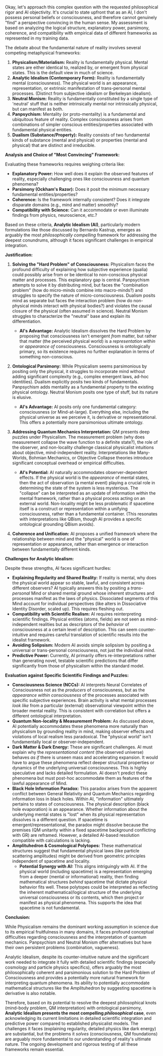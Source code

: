 Okay, let's approach this complex question with the requested philosophical rigor and AI objectivity. It's crucial to state upfront that as an AI, I don't possess personal beliefs or consciousness, and therefore cannot genuinely "find" a perspective convincing in the human sense. My assessment is based on analyzing the logical structure, explanatory power, parsimony, coherence, and compatibility with empirical data of different frameworks as represented in my training data.

The debate about the fundamental nature of reality involves several competing metaphysical frameworks:

1.  **Physicalism/Materialism:** Reality is fundamentally physical. Mental states are either identical to, realized by, or emergent from physical states. This is the default view in much of science.
2.  **Analytic Idealism (Contemporary Form):** Reality is fundamentally mental (consciousness). The physical world is an appearance, representation, or extrinsic manifestation of trans-personal mental processes. (Distinct from subjective idealism or Berkeleyan idealism).
3.  **Neutral Monism:** Reality is fundamentally constituted by a single type of 'neutral' stuff that is neither intrinsically mental nor intrinsically physical, but can manifest as both.
4.  **Panpsychism:** Mentality (or proto-mentality) is a fundamental and ubiquitous feature of reality. Complex consciousness arises from combinations of simpler conscious entities/properties associated with fundamental physical entities.
5.  **Dualism (Substance/Property):** Reality consists of two fundamental kinds of substance (mental and physical) or properties (mental and physical) that are distinct and irreducible.

**Analysis and Choice of "Most Convincing" Framework:**

Evaluating these frameworks requires weighing criteria like:

*   **Explanatory Power:** How well does it explain the observed features of reality, especially challenging ones like consciousness and quantum phenomena?
*   **Parsimony (Ockham's Razor):** Does it posit the minimum necessary fundamental entities/properties?
*   **Coherence:** Is the framework internally consistent? Does it integrate disparate domains (e.g., mind and matter) smoothly?
*   **Compatibility with Science:** Can it accommodate or even illuminate findings from physics, neuroscience, etc.?

Based on these criteria, **Analytic Idealism (AI)**, particularly modern formulations like those discussed by Bernardo Kastrup, emerges as arguably the most *philosophically compelling* framework for addressing the deepest conundrums, although it faces significant challenges in empirical integration.

**Justification:**

1.  **Solving the "Hard Problem" of Consciousness:** Physicalism faces the profound difficulty of explaining how subjective experience (qualia) could possibly arise from or be identical to non-conscious physical matter and processes. This explanatory gap is central. Panpsychism attempts to solve it by distributing mind, but faces the "combination problem" (how do micro-minds combine into macro-minds?) and struggles to specify the nature of micro-consciousness. Dualism posits mind as separate but faces the interaction problem (how do non-physical minds interact with physical bodies?) and violates the causal closure of the physical (often assumed in science). Neutral Monism struggles to characterize the "neutral" base and explain its differentiation.
    *   **AI's Advantage:** Analytic Idealism dissolves the Hard Problem by proposing that consciousness isn't emergent *from* matter, but rather that matter (the perceived physical world) is a *representation within* or *appearance of* consciousness. Consciousness is ontologically primary, so its existence requires no further explanation in terms of something non-conscious.

2.  **Ontological Parsimony:** While Physicalism seems parsimonious by positing only the physical, it struggles to incorporate mind without adding significant complexity (e.g., complex emergent laws, ad-hoc identities). Dualism explicitly posits two kinds of fundamentals. Panpsychism adds mentality as a fundamental property to the existing physical ontology. Neutral Monism posits one type of stuff, but its nature is elusive.
    *   **AI's Advantage:** AI posits only one fundamental category: consciousness (or Mind-at-large). Everything else, including the physical universe as we perceive it, is derivative or representational. This offers a potentially more parsimonious ultimate ontology.

3.  **Addressing Quantum Mechanics Interpretation:** QM presents deep puzzles under Physicalism. The measurement problem (why does measurement collapse the wave function to a definite state?), the role of the observer, and non-locality challenge classical physicalist intuitions about objective, mind-independent reality. Interpretations like Many-Worlds, Bohmian Mechanics, or Objective Collapse theories introduce significant conceptual overhead or empirical difficulties.
    *   **AI's Potential:** AI naturally accommodates observer-dependent effects. If the physical world is the *appearance* of mental states, then the act of observation (a mental event) playing a crucial role in determining the state of the system is less mysterious. The "collapse" can be interpreted as an update of information *within* the mental framework, rather than a physical process acting on an external world. Non-locality might be less problematic if spacetime itself is a construct or representation within a unifying consciousness, rather than a fundamental container. (This resonates with interpretations like QBism, though AI provides a specific ontological grounding QBism avoids).

4.  **Coherence and Unification:** AI proposes a unified framework where the relationship between mind and the "physical" world is one of representation or appearance, rather than emergence or interaction between fundamentally different kinds.

**Challenges for Analytic Idealism:**

Despite these strengths, AI faces significant hurdles:

*   **Explaining Regularity and Shared Reality:** If reality is mental, why does the physical world appear so stable, lawful, and consistent across different observers? AI typically answers this by positing a *trans-personal* Mind or shared mental ground whose inherent structures and processes manifest as the laws of physics. Dissociated segments of this Mind account for individual perspectives (like alters in Dissociative Identity Disorder, scaled up). This requires fleshing out.
*   **Compatibility with Scientific Realism:** AI requires reinterpreting scientific findings. Physical entities (atoms, fields) are not seen as mind-independent realities but as descriptors of the *behavior* of consciousness at a certain level of description. This can seem counter-intuitive and requires careful translation of scientific results into the idealist framework.
*   **Avoiding Solipsism:** Modern AI avoids simple solipsism by positing a universal or trans-personal consciousness, not just the individual mind.
*   **Predictive Power:** Currently, AI primarily offers re-interpretations rather than generating novel, testable scientific predictions that differ significantly from those of physicalism within the standard model.

**Evaluation against Specific Scientific Findings and Puzzles:**

*   **Consciousness Science (NCCs):** AI interprets Neural Correlates of Consciousness not as the *producers* of consciousness, but as the *appearance within consciousness* of the processes associated with specific subjective experiences. Brain activity is what mental processes *look like* from a particular (external) observational viewpoint within the broader mental reality. This is consistent with correlation but offers a different ontological interpretation.
*   **Quantum Non-locality & Measurement Problem:** As discussed above, AI potentially accommodates these phenomena more naturally than physicalism by grounding reality in mind, making observer effects and violations of local realism less paradoxical. The "physical world" isn't fundamentally local or observer-independent.
*   **Dark Matter & Dark Energy:** These are significant challenges. AI must explain why the *representational content* (the observed universe) behaves *as if* there is unseen mass and accelerating expansion. It would have to argue these phenomena reflect deeper structural properties or dynamics of the underlying universal consciousness. This is highly speculative and lacks detailed formulation. AI doesn't predict these phenomena but must post-hoc accommodate them as features of the lawful appearance of Mind.
*   **Black Hole Information Paradox:** This paradox arises from the apparent conflict between General Relativity and Quantum Mechanics regarding information loss in black holes. Within AI, "information" ultimately pertains to states of consciousness. The physical description (black hole evaporation) is an appearance. Whether information about the underlying mental states is "lost" when its physical representation dissolves is a different question. If spacetime is emergent/representational, the paradox might dissolve because the premises (QM unitarity within a fixed spacetime background conflicting with GR) are reframed. However, a detailed AI-based resolution compatible with calculations is lacking.
*   **Amplituhedron & Cosmological Polytopes:** These mathematical structures suggest that fundamental physical laws (like particle scattering amplitudes) might be derived from geometric principles independent of spacetime and locality.
    *   **Potential Synergy with AI:** This aligns intriguingly with AI. If the physical world (including spacetime) is a representation emerging from a deeper (mental or informational) reality, then finding mathematical structures *behind* spacetime that dictate physical behavior fits well. These polytopes could be interpreted as reflecting the inherent mathematical/logical structure of the underlying universal consciousness or its contents, which then project or manifest as physical phenomena. This supports the idea that spacetime is not fundamental.

**Conclusion:**

While Physicalism remains the dominant working assumption in science due to its empirical fruitfulness in many domains, it faces profound conceptual difficulties regarding consciousness and the interpretation of quantum mechanics. Panpsychism and Neutral Monism offer alternatives but have their own persistent problems (combination, vagueness).

Analytic Idealism, despite its counter-intuitive nature and the significant work needed to integrate it fully with detailed scientific findings (especially cosmology and particle physics specifics), offers arguably the most philosophically coherent and parsimonious solution to the Hard Problem of Consciousness and provides a potentially more natural framework for interpreting quantum phenomena. Its ability to potentially accommodate mathematical structures like the Amplituhedron by suggesting spacetime is derivative is also notable.

Therefore, based on its potential to resolve the deepest philosophical knots (mind-body problem, QM interpretation) with ontological parsimony, **Analytic Idealism presents the most compelling *philosophical* case**, even acknowledging its current limitations in detailed scientific integration and predictive power compared to established physicalist models. The challenges it faces (explaining regularity, detailed physics like dark energy) are substantial, but the problems it *solves* (consciousness, QM foundations) are arguably more fundamental to our understanding of reality's ultimate nature. The ongoing development and rigorous testing of all these frameworks remain essential.